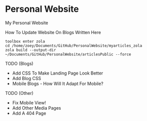 # Personal Website
 My Personal Website 

How To Update Website On Blogs Written Here 

```
toolbox enter zola
cd /home/zoey/Documents/GitHub/PersonalWebsite/myarticles_zola
zola build --output-dir ~/Documents/GitHub/PersonalWebsite/articlesPublic --force
```

TODO (Blogs)
- Add CSS To Make Landing Page Look Better
- Add Blog CSS
- Mobile Blogs - How Will It Adapt For Mobile?

TODO (Other)
- Fix Mobile View!
- Add Other Media Pages
- Add A 404 Page